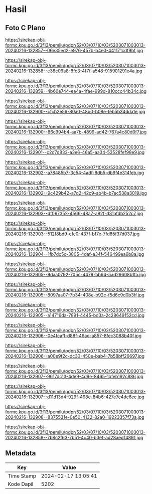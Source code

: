 # Hasil

## Foto C Plano

https://sirekap-obj-formc.kpu.go.id/3f13/pemilu/pdpr/52/03/07/10/03/5203071003013-20240216-132857--06e35ed2-e976-457b-b4e0-441171cdf9bf.jpg

https://sirekap-obj-formc.kpu.go.id/3f13/pemilu/pdpr/52/03/07/10/03/5203071003013-20240216-132858--e38c09a8-8fc3-4f7f-a548-915901291e4a.jpg

https://sirekap-obj-formc.kpu.go.id/3f13/pemilu/pdpr/52/03/07/10/03/5203071003013-20240216-132859--4b60e744-ea4a-4fae-999d-810ccc44b34c.jpg

https://sirekap-obj-formc.kpu.go.id/3f13/pemilu/pdpr/52/03/07/10/03/5203071003013-20240216-132900--cfcb2e56-80a0-48b0-b08e-feb5b34dda1e.jpg

https://sirekap-obj-formc.kpu.go.id/3f13/pemilu/pdpr/52/03/07/10/03/5203071003013-20240216-132900--86c994b4-aa7b-4899-ad42-767a4c80d0f7.jpg

https://sirekap-obj-formc.kpu.go.id/3f13/pemilu/pdpr/52/03/07/10/03/5203071003013-20240216-132901--c2d7d833-a3e6-46a5-aa34-53528fef98e9.jpg

https://sirekap-obj-formc.kpu.go.id/3f13/pemilu/pdpr/52/03/07/10/03/5203071003013-20240216-132902--a78485b7-3c54-4adf-8db5-db9f4e314feb.jpg

https://sirekap-obj-formc.kpu.go.id/3f13/pemilu/pdpr/52/03/07/10/03/5203071003013-20240216-132902--9c429b42-a7d2-42c9-ab4b-b7ec538a3019.jpg

https://sirekap-obj-formc.kpu.go.id/3f13/pemilu/pdpr/52/03/07/10/03/5203071003013-20240216-132903--df097352-4566-48a7-a92f-d31afdb252c7.jpg

https://sirekap-obj-formc.kpu.go.id/3f13/pemilu/pdpr/52/03/07/10/03/5203071003013-20240216-132903--512f8bd9-efe0-437f-bf7e-7fd85f37d037.jpg

https://sirekap-obj-formc.kpu.go.id/3f13/pemilu/pdpr/52/03/07/10/03/5203071003013-20240216-132904--1fb7dc5c-3805-4daf-a34f-546499ea6b8a.jpg

https://sirekap-obj-formc.kpu.go.id/3f13/pemilu/pdpr/52/03/07/10/03/5203071003013-20240216-132905--9daa0792-705c-4479-bb64-5ad29608b1fa.jpg

https://sirekap-obj-formc.kpu.go.id/3f13/pemilu/pdpr/52/03/07/10/03/5203071003013-20240216-132905--8097aa07-7b34-408e-b92c-f5d6c9d0b3ff.jpg

https://sirekap-obj-formc.kpu.go.id/3f13/pemilu/pdpr/52/03/07/10/03/5203071003013-20240216-132905--a14716da-7891-4445-bd3a-2c28649152cd.jpg

https://sirekap-obj-formc.kpu.go.id/3f13/pemilu/pdpr/52/03/07/10/03/5203071003013-20240216-132906--0e4fcaff-d88f-46ad-a857-8fec3088b40f.jpg

https://sirekap-obj-formc.kpu.go.id/3f13/pemilu/pdpr/52/03/07/10/03/5203071003013-20240216-132906--a00e9f2c-dc30-450e-bab4-7b58bff26697.jpg

https://sirekap-obj-formc.kpu.go.id/3f13/pemilu/pdpr/52/03/07/10/03/5203071003013-20240216-132907--9617dc13-4de9-4d9e-8465-1bfeb192c886.jpg

https://sirekap-obj-formc.kpu.go.id/3f13/pemilu/pdpr/52/03/07/10/03/5203071003013-20240216-132907--d11d13d4-929f-498e-84b6-427c7c4dc6ec.jpg

https://sirekap-obj-formc.kpu.go.id/3f13/pemilu/pdpr/52/03/07/10/03/5203071003013-20240216-132908--8375531e-0e50-4132-82a0-19223357f73a.jpg

https://sirekap-obj-formc.kpu.go.id/3f13/pemilu/pdpr/52/03/07/10/03/5203071003013-20240216-132858--7b8c2f63-7b51-4c40-b3ef-ad28aed14891.jpg


## Metadata

| Key        | Value               |
| ---------- | ------------------- |
| Time Stamp | 2024-02-17 13:05:41 |
| Kode Dapil | 5202                |




